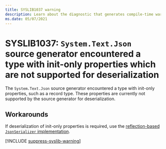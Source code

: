 ```yaml
---
title: SYSLIB1037 warning
description: Learn about the diagnostic that generates compile-time warning SYSLIB1037.
ms.date: 05/07/2021
---
```


# SYSLIB1037: `System.Text.Json` source generator encountered a type with init-only properties which are not supported for deserialization

The `System.Text.Json` source generator encountered a type with init-only properties, such as a record type. These properties are currently not supported by the source generator for deserialization.

## Workarounds

If deserialization of init-only properties is required, use the [reflection-based `JsonSerializer` implementation](../../standard/serialization/system-text-json-source-generation-modes.md).

[!INCLUDE [suppress-syslib-warning](includes/suppress-source-generator-diagnostics.md)]
